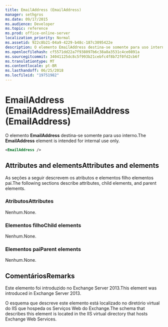 ```yaml
---
title: EmailAddress (EmailAddress)
manager: sethgros
ms.date: 09/17/2015
ms.audience: Developer
ms.topic: reference
ms.prod: office-online-server
localization_priority: Normal
ms.assetid: 922c8b21-04a9-4229-b48c-187c3095422e
description: O elemento EmailAddress destina-se somente para uso interno.
ms.openlocfilehash: cf5571dd22a7f938097b6c38a8a3531c4ce0891a
ms.sourcegitcommit: 34041125dc8c5f993b21cebfc4f8b72f0fd2cb6f
ms.translationtype: MT
ms.contentlocale: pt-BR
ms.lasthandoff: 06/25/2018
ms.locfileid: "19751982"
---
```

# <a name="emailaddress-emailaddress"></a><span data-ttu-id="ecc68-103">EmailAddress (EmailAddress)</span><span class="sxs-lookup"><span data-stu-id="ecc68-103">EmailAddress (EmailAddress)</span></span>

<span data-ttu-id="ecc68-104">O elemento **EmailAddress** destina-se somente para uso interno.</span><span class="sxs-lookup"><span data-stu-id="ecc68-104">The **EmailAddress** element is intended for internal use only.</span></span> 
  
```XML
<EmailAddress />
```

## <a name="attributes-and-elements"></a><span data-ttu-id="ecc68-105">Attributes and elements</span><span class="sxs-lookup"><span data-stu-id="ecc68-105">Attributes and elements</span></span>

<span data-ttu-id="ecc68-106">As seções a seguir descrevem os atributos e elementos filho elementos pai.</span><span class="sxs-lookup"><span data-stu-id="ecc68-106">The following sections describe attributes, child elements, and parent elements.</span></span>
  
### <a name="attributes"></a><span data-ttu-id="ecc68-107">Atributos</span><span class="sxs-lookup"><span data-stu-id="ecc68-107">Attributes</span></span>

<span data-ttu-id="ecc68-108">Nenhum.</span><span class="sxs-lookup"><span data-stu-id="ecc68-108">None.</span></span>
  
### <a name="child-elements"></a><span data-ttu-id="ecc68-109">Elementos filho</span><span class="sxs-lookup"><span data-stu-id="ecc68-109">Child elements</span></span>

<span data-ttu-id="ecc68-110">Nenhum.</span><span class="sxs-lookup"><span data-stu-id="ecc68-110">None.</span></span>
  
### <a name="parent-elements"></a><span data-ttu-id="ecc68-111">Elementos pai</span><span class="sxs-lookup"><span data-stu-id="ecc68-111">Parent elements</span></span>

<span data-ttu-id="ecc68-112">Nenhum.</span><span class="sxs-lookup"><span data-stu-id="ecc68-112">None.</span></span>
  
## <a name="remarks"></a><span data-ttu-id="ecc68-113">Comentários</span><span class="sxs-lookup"><span data-stu-id="ecc68-113">Remarks</span></span>

<span data-ttu-id="ecc68-114">Este elemento foi introduzido no Exchange Server 2013.</span><span class="sxs-lookup"><span data-stu-id="ecc68-114">This element was introduced in Exchange Server 2013.</span></span>
  
<span data-ttu-id="ecc68-115">O esquema que descreve este elemento está localizado no diretório virtual do IIS que hospeda os Serviços Web do Exchange.</span><span class="sxs-lookup"><span data-stu-id="ecc68-115">The schema that describes this element is located in the IIS virtual directory that hosts Exchange Web Services.</span></span>
  


